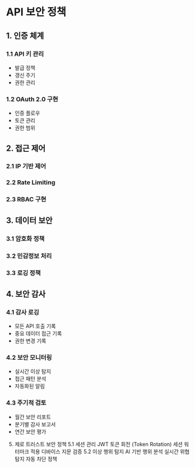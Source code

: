 # API 보안 정책

## 1. 인증 체계
### 1.1 API 키 관리
- 발급 정책
- 갱신 주기
- 권한 관리

### 1.2 OAuth 2.0 구현
- 인증 플로우
- 토큰 관리
- 권한 범위

## 2. 접근 제어
### 2.1 IP 기반 제어
### 2.2 Rate Limiting
### 2.3 RBAC 구현

## 3. 데이터 보안
### 3.1 암호화 정책
### 3.2 민감정보 처리
### 3.3 로깅 정책 

## 4. 보안 감사
### 4.1 감사 로깅
- 모든 API 호출 기록
- 중요 데이터 접근 기록
- 권한 변경 기록

### 4.2 보안 모니터링
- 실시간 이상 탐지
- 접근 패턴 분석
- 자동화된 알림

### 4.3 주기적 검토
- 월간 보안 리포트
- 분기별 감사 보고서
- 연간 보안 평가

5. 제로 트러스트 보안 정책
5.1 세션 관리
JWT 토큰 회전 (Token Rotation)
세션 워터마크 적용
디바이스 지문 검증
5.2 이상 행위 탐지
AI 기반 행위 분석
실시간 위협 탐지
자동 차단 정책